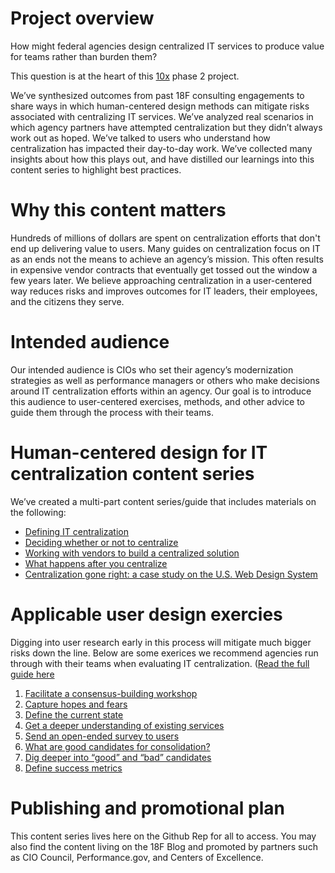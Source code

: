 # Project overview 
How might federal agencies design centralized IT services to produce value for teams rather than burden them? 

This question is at the heart of this [10x](https://10x.gsa.gov/) phase 2 project.

We’ve synthesized outcomes from past 18F consulting engagements to share ways in which human-centered design methods can mitigate risks associated with centralizing IT services. We’ve analyzed real scenarios in which agency partners have attempted centralization but they didn’t always work out as hoped. We’ve talked to users who understand how centralization has impacted their day-to-day work. We’ve collected many insights about how this plays out, and have distilled our learnings into this content series to highlight best practices.

# Why this content matters
Hundreds of millions of dollars are spent on centralization efforts that don't end up delivering value to users. Many guides on centralization focus on IT as an ends not the means to achieve an agency’s mission. This often results in expensive vendor contracts that eventually get tossed out the window a few years later. We believe approaching centralization in a user-centered way reduces risks and improves outcomes for IT leaders, their employees, and the citizens they serve.

# Intended audience
Our intended audience is CIOs who set their agency’s modernization strategies as well as performance managers or others who make decisions around IT centralization efforts within an agency. Our goal is to introduce this audience to user-centered exercises, methods, and other advice to guide them through the process with their teams. 

# Human-centered design for IT centralization content series
We’ve created a multi-part content series/guide that includes materials on the following: 
- [Defining IT centralization](https://github.com/18F/HCD_for_IT_Centralization/blob/master/deciding_whether_or_not_to_centralize.md)
- [Deciding whether or not to centralize](https://github.com/18F/HCD_for_IT_Centralization/blob/master/defining_IT_centralization.md) 
- [Working with vendors to build a centralized solution](https://github.com/18F/HCD_for_IT_Centralization/blob/master/working_with_vendors_to_build_a_centralized_solution.md)
- [What happens after you centralize](https://github.com/18F/HCD_for_IT_Centralization/blob/master/what_happens_after_you_centralize.md)
- [Centralization gone right: a case study on the U.S. Web Design System](https://github.com/18F/HCD_for_IT_Centralization/blob/master/case_study_USWDS.md)

# Applicable user design exercies
Digging into user research early in this process will mitigate much bigger risks down the line. Below are some exerices we recommend agencies run through with their teams when evaluating IT centralization. ([Read the full guide here](https://github.com/18F/HCD_for_IT_Centralization/blob/master/exercises/exercises_guide.md.)

1. [Facilitate a consensus-building workshop](https://github.com/18F/HCD_for_IT_Centralization/blob/master/consensus-building-workshop.md)
2. [Capture hopes and fears](https://github.com/18F/HCD_for_IT_Centralization/blob/master/hopes_and_fears.md) 
3. [Define the current state](https://github.com/18F/HCD_for_IT_Centralization/blob/master/define_current_state.md)
4. [Get a deeper understanding of existing services](https://github.com/18F/HCD_for_IT_Centralization/blob/master/get-deeper-understanding-existing-services.md)
5. [Send an open-ended survey to users](https://github.com/18F/HCD_for_IT_Centralization/blob/master/send-survey-to-users.md)
6. [What are good candidates for consolidation?](https://github.com/18F/HCD_for_IT_Centralization/blob/master/what-are-good-candidates-for-consolidation.md)
7. [Dig deeper into “good” and “bad” candidates](https://github.com/18F/HCD_for_IT_Centralization/blob/master/dig-deeper-good-bad-candidates.md)
8. [Define success metrics](https://github.com/18F/HCD_for_IT_Centralization/blob/master/define-success-metrics.md)

# Publishing and promotional plan
This content series lives here on the Github Rep for all to access. You may also find the content living on the 18F Blog and promoted by partners such as CIO Council, Performance.gov, and Centers of Excellence. 
